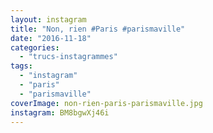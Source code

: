 ```yaml
---
layout: instagram
title: "Non, rien #Paris #parismaville"
date: "2016-11-18"
categories: 
  - "trucs-instagrammes"
tags: 
  - "instagram"
  - "paris"
  - "parismaville"
coverImage: non-rien-paris-parismaville.jpg
instagram: BM8bgwXj46i
---
```

